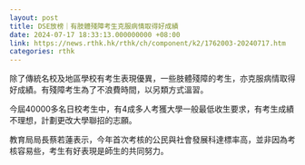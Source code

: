 ```yaml
---
layout: post
title: DSE放榜｜有肢體殘障考生克服病情取得好成績
date: 2024-07-17 18:33:13.000000000 +08:00
link: https://news.rthk.hk/rthk/ch/component/k2/1762003-20240717.htm
categories: rthk
---
```


除了傳統名校及地區學校有考生表現優異，一些肢體殘障的考生，亦克服病情取得好成績。有殘障考生為了不浪費時間，以另類方式溫習。

今屆40000多名日校考生中，有4成多人考獲大學一般最低收生要求，有考生成績不理想，計劃更改大學聯招的志願。

教育局局長蔡若蓮表示，今年首次考核的公民與社會發展科達標率高，並非因為考核容易些，考生有好表現是師生的共同努力。

